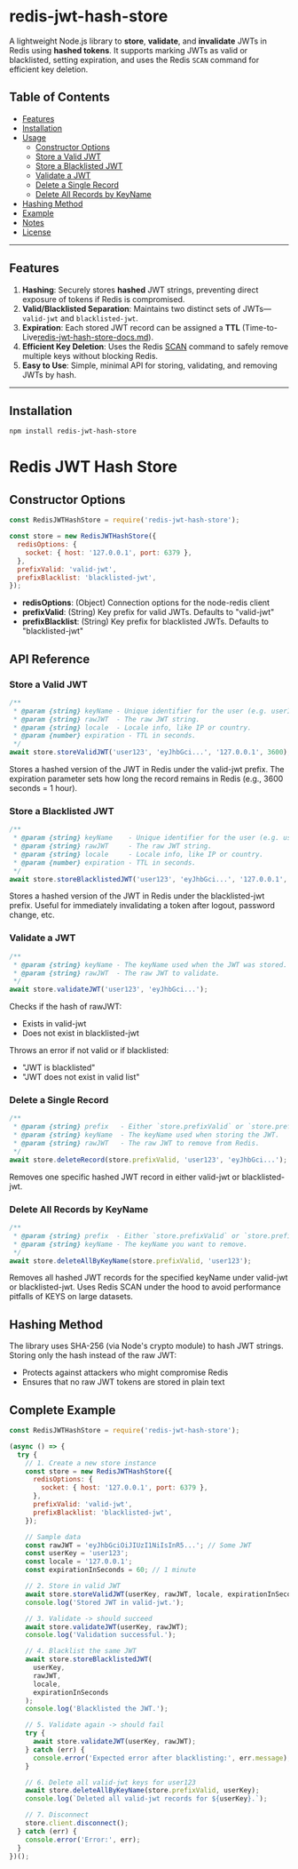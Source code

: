 # redis-jwt-hash-store

A lightweight Node.js library to **store**, **validate**, and **invalidate** JWTs in Redis using **hashed tokens**. It supports marking JWTs as valid or blacklisted, setting expiration, and uses the Redis `SCAN` command for efficient key deletion.

## Table of Contents

- [Features](#features)
- [Installation](#installation)
- [Usage](#usage)
  - [Constructor Options](#constructor-options)
  - [Store a Valid JWT](#store-a-valid-jwt)
  - [Store a Blacklisted JWT](#store-a-blacklisted-jwt)
  - [Validate a JWT](#validate-a-jwt)
  - [Delete a Single Record](#delete-a-single-record)
  - [Delete All Records by KeyName](#delete-all-records-by-keyname)
- [Hashing Method](#hashing-method)
- [Example](#example)
- [Notes](#notes)
- [License](#license)

---

## Features

1. **Hashing**: Securely stores **hashed** JWT strings, preventing direct exposure of tokens if Redis is compromised.
2. **Valid/Blacklisted Separation**: Maintains two distinct sets of JWTs—`valid-jwt` and `blacklisted-jwt`.
3. **Expiration**: Each stored JWT record can be assigned a **TTL** (Time-to-Live[redis-jwt-hash-store-docs.md](..%2F..%2F..%2FDownloads%2Fredis-jwt-hash-store-docs.md)).
4. **Efficient Key Deletion**: Uses the Redis [SCAN](https://redis.io/commands/scan) command to safely remove multiple keys without blocking Redis.
5. **Easy to Use**: Simple, minimal API for storing, validating, and removing JWTs by hash.

---

## Installation

```bash
npm install redis-jwt-hash-store
```

# Redis JWT Hash Store

## Constructor Options

```javascript
const RedisJWTHashStore = require('redis-jwt-hash-store');

const store = new RedisJWTHashStore({
  redisOptions: {
    socket: { host: '127.0.0.1', port: 6379 },
  },
  prefixValid: 'valid-jwt',
  prefixBlacklist: 'blacklisted-jwt',
});
```

- **redisOptions**: (Object) Connection options for the node-redis client
- **prefixValid**: (String) Key prefix for valid JWTs. Defaults to "valid-jwt"
- **prefixBlacklist**: (String) Key prefix for blacklisted JWTs. Defaults to "blacklisted-jwt"

## API Reference

### Store a Valid JWT

```javascript
/**
 * @param {string} keyName - Unique identifier for the user (e.g. userId).
 * @param {string} rawJWT  - The raw JWT string.
 * @param {string} locale  - Locale info, like IP or country.
 * @param {number} expiration - TTL in seconds.
 */
await store.storeValidJWT('user123', 'eyJhbGci...', '127.0.0.1', 3600);
```

Stores a hashed version of the JWT in Redis under the valid-jwt prefix. The expiration parameter sets how long the record remains in Redis (e.g., 3600 seconds = 1 hour).

### Store a Blacklisted JWT

```javascript
/**
 * @param {string} keyName    - Unique identifier for the user (e.g. userId).
 * @param {string} rawJWT     - The raw JWT string.
 * @param {string} locale     - Locale info, like IP or country.
 * @param {number} expiration - TTL in seconds.
 */
await store.storeBlacklistedJWT('user123', 'eyJhbGci...', '127.0.0.1', 3600);
```

Stores a hashed version of the JWT in Redis under the blacklisted-jwt prefix. Useful for immediately invalidating a token after logout, password change, etc.

### Validate a JWT

```javascript
/**
 * @param {string} keyName - The keyName used when the JWT was stored.
 * @param {string} rawJWT  - The raw JWT to validate.
 */
await store.validateJWT('user123', 'eyJhbGci...');
```

Checks if the hash of rawJWT:

- Exists in valid-jwt
- Does not exist in blacklisted-jwt

Throws an error if not valid or if blacklisted:

- "JWT is blacklisted"
- "JWT does not exist in valid list"

### Delete a Single Record

```javascript
/**
 * @param {string} prefix   - Either `store.prefixValid` or `store.prefixBlacklist`.
 * @param {string} keyName  - The keyName used when storing the JWT.
 * @param {string} rawJWT   - The raw JWT to remove from Redis.
 */
await store.deleteRecord(store.prefixValid, 'user123', 'eyJhbGci...');
```

Removes one specific hashed JWT record in either valid-jwt or blacklisted-jwt.

### Delete All Records by KeyName

```javascript
/**
 * @param {string} prefix  - Either `store.prefixValid` or `store.prefixBlacklist`.
 * @param {string} keyName - The keyName you want to remove.
 */
await store.deleteAllByKeyName(store.prefixValid, 'user123');
```

Removes all hashed JWT records for the specified keyName under valid-jwt or blacklisted-jwt. Uses Redis SCAN under the hood to avoid performance pitfalls of KEYS on large datasets.

## Hashing Method

The library uses SHA-256 (via Node's crypto module) to hash JWT strings. Storing only the hash instead of the raw JWT:

- Protects against attackers who might compromise Redis
- Ensures that no raw JWT tokens are stored in plain text

## Complete Example

```javascript
const RedisJWTHashStore = require('redis-jwt-hash-store');

(async () => {
  try {
    // 1. Create a new store instance
    const store = new RedisJWTHashStore({
      redisOptions: {
        socket: { host: '127.0.0.1', port: 6379 },
      },
      prefixValid: 'valid-jwt',
      prefixBlacklist: 'blacklisted-jwt',
    });

    // Sample data
    const rawJWT = 'eyJhbGciOiJIUzI1NiIsInR5...'; // Some JWT
    const userKey = 'user123';
    const locale = '127.0.0.1';
    const expirationInSeconds = 60; // 1 minute

    // 2. Store in valid JWT
    await store.storeValidJWT(userKey, rawJWT, locale, expirationInSeconds);
    console.log('Stored JWT in valid-jwt.');

    // 3. Validate -> should succeed
    await store.validateJWT(userKey, rawJWT);
    console.log('Validation successful.');

    // 4. Blacklist the same JWT
    await store.storeBlacklistedJWT(
      userKey,
      rawJWT,
      locale,
      expirationInSeconds
    );
    console.log('Blacklisted the JWT.');

    // 5. Validate again -> should fail
    try {
      await store.validateJWT(userKey, rawJWT);
    } catch (err) {
      console.error('Expected error after blacklisting:', err.message);
    }

    // 6. Delete all valid-jwt keys for user123
    await store.deleteAllByKeyName(store.prefixValid, userKey);
    console.log(`Deleted all valid-jwt records for ${userKey}.`);

    // 7. Disconnect
    store.client.disconnect();
  } catch (err) {
    console.error('Error:', err);
  }
})();
```
